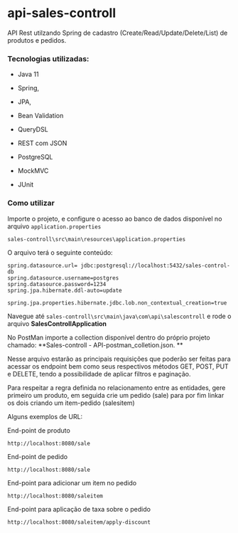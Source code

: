 # api-sales-controll

API Rest utilzando Spring de cadastro (Create/Read/Update/Delete/List) de produtos e pedidos.

### Tecnologias utilizadas:

*   Java 11

*   Spring,

*   JPA,

*   Bean Validation

*   QueryDSL

*   REST com JSON

*   PostgreSQL

*   MockMVC

*   JUnit

### Como utilizar

Importe o projeto, e configure o acesso ao banco de dados disponível no arquivo `application.properties`

    sales-controll\src\main\resources\application.properties

O arquivo terá o seguinte conteúdo:

    spring.datasource.url= jdbc:postgresql://localhost:5432/sales-control-db
    spring.datasource.username=postgres
    spring.datasource.password=1234
    spring.jpa.hibernate.ddl-auto=update

    spring.jpa.properties.hibernate.jdbc.lob.non_contextual_creation=true

Navegue até `sales-controll\src\main\java\com\api\salescontroll` e rode o arquivo **SalesControllApplication**

No PostMan importe a collection disponível dentro do próprio projeto chamado: \*\*Sales-controll - API-postman\_colletion.json. \*\*

Nesse arquivo estarão as principais requisições que poderão ser feitas para acessar os endpoint bem como seus respectivos métodos GET, POST, PUT e DELETE, tendo a possibilidade de aplicar filtros e paginação.

Para respeitar a regra definida no relacionamento entre as entidades, gere primeiro um produto, em seguida crie um pedido (sale) para por fim linkar os dois criando um item-pedido (salesitem)

Alguns exemplos de URL:

End-point de produto

`http://localhost:8080/sale`

End-point de pedido

`http://localhost:8080/sale`

End-point para adicionar um item no pedido

`http://localhost:8080/saleitem`

End-point para aplicação de taxa sobre o pedido

`http://localhost:8080/saleitem/apply-discount`
